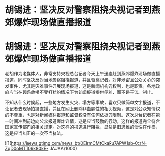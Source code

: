# 胡锡进：坚决反对警察阻挠央视记者到燕郊爆炸现场做直播报道

# 胡锡进：坚决反对警察阻挠央视记者到燕郊爆炸现场做直播报道

老胡作为老媒体人，非常支持央视总台记者今天上午迅速赶到燕郊爆炸现场做直播报道，同时坚决反对当地警察阻挠报道，并且驱离记者。对非涉密且公众关心的突发事件，尤其是灾难事件开展现场报道，这是新闻机构的权利，也是职责。各地政府应当在现场救援不受打扰的情况下为新闻报道提供便利，而不是干涉、制止。

不知从什么时候起，一些地方发生火灾、塌方等事故，喜欢只做简单文字报道，不让记者去现场拍摄直播，并且在网上删除非血腥性的相关视频，这是对公众知情权的不尊重，也是对新闻媒体报道和监督权没有任何依据的限制。这次总台记者在第一时间冲到前边向公众报道爆炸详情，这是应当鼓励的行动，这样的报道完全符合国家宣传部门的相关规定。对这样的报道进行阻拦，显然是旧思维的惯性在作祟，这是应当纠正的一次不当执法。

![](https://inews.gtimg.com/news_bt/OElrmCMtCkaRu7APW1sb-0crN-ZqD0oMTT06k80kE-
JAUAA/1000)

